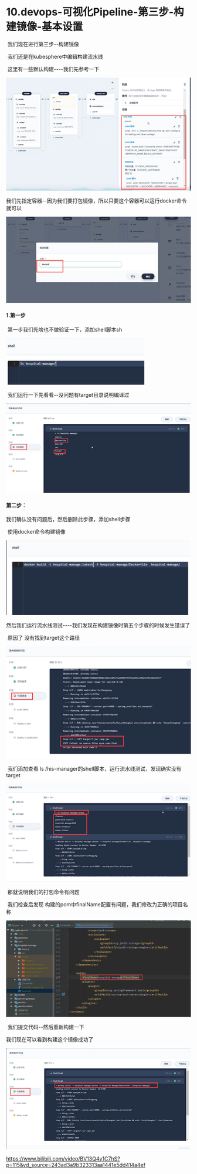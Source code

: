 # 10.devops-可视化Pipeline-第三步-构建镜像-基本设置



​	我们现在进行第三步--构建镜像



​	我们还是在kubesphere中编辑构建流水线

​	这里有一些默认构建----我们先参考一下

![1656851290109](../../.vuepress/public/images/1656851290109.png)



我们先指定容器--因为我们要打包镜像，所以只要这个容器可以运行docker命令就可以

![1656851390862](../../.vuepress/public/images/1656851390862.png)



#### 1.第一步

​		第一步我们先啥也不做验证一下，添加shell脚本sh

![1656851525284](../../.vuepress/public/images/1656851525284.png)





​	我们运行一下先看看--没问题有target目录说明编译过

![1656851622894](../../.vuepress/public/images/1656851622894.png)



#### 第二步：

我们确认没有问题后，然后删除此步骤，添加shell步骤



​	使用docker命令构建镜像

![1656851929015](../../.vuepress/public/images/1656851929015.png)





​	然后我们运行流水线测试----我们发现在构建镜像时第五个步骤的时候发生错误了

​		原因了 没有找到target这个路径

![1656852111821](../../.vuepress/public/images/1656852111821.png)



​	我们添加查看 ls  /his-manager的shell脚本，运行流水线测试，发现确实没有target

![1656852309743](../../.vuepress/public/images/1656852309743.png)



​	那就说明我们的打包命令有问题

​	我们检查后发现 构建的pom中finalName配置有问题，我们修改为正确的项目名称

![1656852599800](../../.vuepress/public/images/1656852599800.png)



​	我们提交代码--然后重新构建一下



我们现在可以看到构建这个镜像成功了

![1656852814990](../../.vuepress/public/images/1656852814990.png)







https://www.bilibili.com/video/BV13Q4y1C7hS?p=115&vd_source=243ad3a9b323313aa1441e5dd414a4ef





























































































































